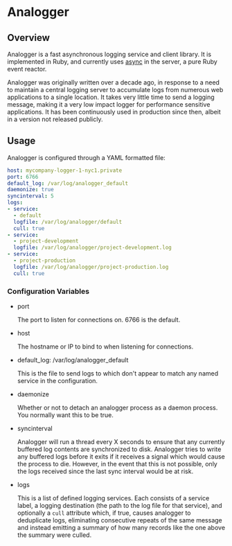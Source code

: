 # Analogger

## Overview

Analogger is a fast asynchronous logging service and client library. It is
implemented in Ruby, and currently uses [async] in the server, a pure Ruby
event reactor.

Analogger was originally written over a decade ago, in response to a need to
maintain a central logging server to accumulate logs from numerous web
applications to a single location. It takes very little time to send a logging
message, making it a very low impact logger for performance sensitive
applications. It has been continuously used in production since then, albeit
in a version not released publicly.

## Usage

Analogger is configured through a YAML formatted file:

```yaml
host: mycompany-logger-1-nyc1.private
port: 6766
default_log: /var/log/analogger_default
daemonize: true
syncinterval: 5
logs:
- service:
  - default
  logfile: /var/log/analogger/default
  cull: true
- service:
  - project-development
  logfile: /var/log/analogger/project-development.log
- service:
  - project-production
  logfile: /var/log/analogger/project-production.log
  cull: true
```

### Configuration Variables

* port

  The port to listen for connections on. 6766 is the default.

* host

  The hostname or IP to bind to when listening for connections.

* default_log: /var/log/analogger_default

  This is the file to send logs to which don't appear to match any named service in the configuration.

* daemonize

  Whether or not to detach an analogger process as a daemon process. You normally want this to be true.

* syncinterval

  Analogger will run a thread every X seconds to ensure that any currently buffered log contents are synchronized to disk. Analogger tries to write any buffered logs before it exits if it receives a signal which would cause the process to die. However, in the event that this is not possible, only the logs received since the last sync interval would be at risk.

* logs

  This is a list of defined logging services. Each consists of a service label, a logging destination (the path to the log file for that service), and optionally a `cull` attribute which, if true, causes analogger to deduplicate logs, eliminating consecutive repeats of the same message and instead emitting a summary of how many records like the one above the summary were culled.

[async]: https://github.com/socketry/async/

